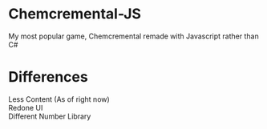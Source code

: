 # Chemcremental-JS

My most popular game, Chemcremental remade with Javascript rather than C#

# Differences
Less Content (As of right now)<br>
Redone UI<br>
Different Number Library
